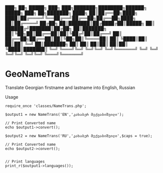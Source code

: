███╗   ██╗ █████╗ ███╗   ███╗███████╗████████╗██████╗  █████╗ ███╗   ██╗███████╗
████╗  ██║██╔══██╗████╗ ████║██╔════╝╚══██╔══╝██╔══██╗██╔══██╗████╗  ██║██╔════╝
██╔██╗ ██║███████║██╔████╔██║█████╗     ██║   ██████╔╝███████║██╔██╗ ██║███████╗
██║╚██╗██║██╔══██║██║╚██╔╝██║██╔══╝     ██║   ██╔══██╗██╔══██║██║╚██╗██║╚════██║
██║ ╚████║██║  ██║██║ ╚═╝ ██║███████╗   ██║   ██║  ██║██║  ██║██║ ╚████║███████║
╚═╝  ╚═══╝╚═╝  ╚═╝╚═╝     ╚═╝╚══════╝   ╚═╝   ╚═╝  ╚═╝╚═╝  ╚═╝╚═╝  ╚═══╝╚══════╝

# GeoNameTrans
Translate Georgian firstname and lastname into English, Russian

Usage
```
require_once 'classes/NameTrans.php';

$output1 = new NameTrans('EN','კახაბერ მექვაბიშვილი');

// Print Converted name
echo $output1->convert();

$output2 = new NameTrans('RU','კახაბერ მექვაბიშვილი',$caps = true);

// Print Converted name
echo $output2->convert();


// Print languages
print_r($output1->languages());
```
